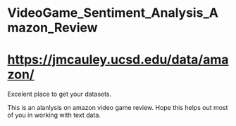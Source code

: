 # VideoGame_Sentiment_Analysis_Amazon_Review
# https://jmcauley.ucsd.edu/data/amazon/
Excelent place to get your datasets.

This is an alanlysis on amazon video game review.
Hope this helps out most of you in working with text data.
